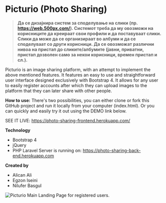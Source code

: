 
# Picturio (Photo Sharing)

> **Да се дизајнира систем за споделување на слики (пр. https://web.500px.com/). Системот треба да му овозможи на корисниците да креираат свои профили и да поставуваат слики. Слики да може да се организираат во албуми и да се споделуваат со други корисници. Да се овозможат различни нивоа на пристап до сликите/албумите (јавни, приватни, пристап дозволен само за некои корисници, времен пристап и сл.).**

Picturio is an image sharing platform, with an attempt to implement the above mentioned features. It features an easy to use and straightforward user interface designed exclusively with Bootstrap 4. It allows for any user to easily register accounts after which they can upload images to the platform that they can later share with other people. 

**How to use:**
There's two possibilities, you can either clone or fork this GitHub project and run it locally from your computer (index.html). Or you can quickly and easily try it out using the DEMO link below.

SEE IT LIVE:
https://photo-sharing-frontend.herokuapp.com/

**Technology**
- Bootstrap 4
- jQuery
- PHP Laravel
Server is running on: https://photo-sharing-back-end.herokuapp.com

**Created by**
- Alican Ali
- Egzon Iseini
- Nilufer Basgul

![Picturio Main Landing Page for registered users.](https://i.imgur.com/T98jkiM.png)
